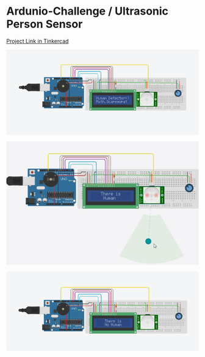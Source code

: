 # Ardunio-Challenge / Ultrasonic Person Sensor

[Project Link in Tinkercad](https://www.tinkercad.com/things/hSWXLEIjMT6?sharecode=JQ_Q5O8FDmMhIb7Wkz2cavKAvjFbuOrbiy6mG1MF2nU)

![Ultrasonic_Person_Sensor Simulation Photos](https://github.com/ahmetburaki/SKYSIS_Arduino_Challenge/blob/main/5_Ultrasonic_Person_Sensor/Simulation_Photos/Ultrasonic_Person_Sensor.png)

![Ultrasonic_Person_Sensor Simulation Photos](https://github.com/ahmetburaki/SKYSIS_Arduino_Challenge/blob/main/5_Ultrasonic_Person_Sensor/Simulation_Photos/Ultrasonic_Person_Sensor(There_is_human).png)

![Ultrasonic_Person_Sensor Simulation Photos](https://github.com/ahmetburaki/SKYSIS_Arduino_Challenge/blob/main/5_Ultrasonic_Person_Sensor/Simulation_Photos/Ultrasonic_Person_Sensor(There_is_no_human).png) 
